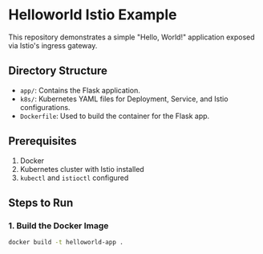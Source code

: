 # Helloworld Istio Example

This repository demonstrates a simple "Hello, World!" application exposed via Istio's ingress gateway.

## Directory Structure
- `app/`: Contains the Flask application.
- `k8s/`: Kubernetes YAML files for Deployment, Service, and Istio configurations.
- `Dockerfile`: Used to build the container for the Flask app.

## Prerequisites
1. Docker
2. Kubernetes cluster with Istio installed
3. `kubectl` and `istioctl` configured

## Steps to Run

### 1. Build the Docker Image
```bash
docker build -t helloworld-app .

